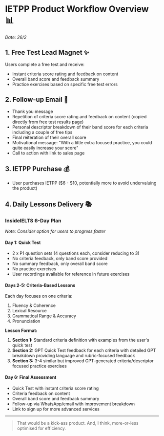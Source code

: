 # IETPP Product Workflow Overview 📊

_Date: 26/2_

## 1. Free Test Lead Magnet ✨

Users complete a free test and receive:

- Instant criteria score rating and feedback on content
- Overall band score and feedback summary
- Practice exercises based on specific free test errors

## 2. Follow-up Email 📧

- Thank you message
- Repetition of criteria score rating and feedback on content (copied directly from free test results page)
- Personal descriptor breakdown of their band score for each criteria including a couple of free tips
- Final reiteration of their overall score
- Motivational message: "With a little extra focused practice, you could quite easily increase your score"
- Call to action with link to sales page

## 3. IETPP Purchase 💰

- User purchases IETPP ($6 - $10, potentially more to avoid undervaluing the product)

## 4. Daily Lessons Delivery 📚

### InsideIELTS 6-Day Plan

_Note: Consider option for users to progress faster_

#### Day 1: Quick Test

- 2 x P1 question sets (4 questions each, consider reducing to 3)
- No criteria feedback, only band score provided
- No summary feedback, only overall band score
- No practice exercises
- User recordings available for reference in future exercises

#### Days 2-5: Criteria-Based Lessons

Each day focuses on one criteria:

1. Fluency & Coherence
2. Lexical Resource
3. Grammatical Range & Accuracy
4. Pronunciation

**Lesson Format:**

1. **Section 1:** Standard criteria definition with examples from the user's quick test
2. **Section 2:** GPT Quick Test feedback for each criteria with detailed GPT breakdown providing language and rubric-focused feedback
3. **Section 3:** 3-4 similar but improved GPT-generated criteria/descriptor focused practice exercises

#### Day 6: Final Assessment

- Quick Test with instant criteria score rating
- Criteria feedback on content
- Overall band score and feedback summary
- Follow-up via WhatsApp/email with improvement breakdown
- Link to sign up for more advanced services

---

> That would be a kick-ass product. And, I think, more-or-less optimised for efficiency.
